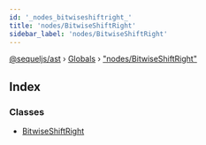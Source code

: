 ```yaml
---
id: '_nodes_bitwiseshiftright_'
title: 'nodes/BitwiseShiftRight'
sidebar_label: 'nodes/BitwiseShiftRight'
---
```


[@sequeljs/ast](../index.md) › [Globals](../globals.md) ›
["nodes/BitwiseShiftRight"](_nodes_bitwiseshiftright_.md)

## Index

### Classes

- [BitwiseShiftRight](../classes/_nodes_bitwiseshiftright_.bitwiseshiftright.md)
